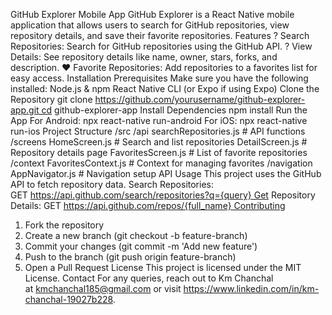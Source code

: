 GitHub Explorer Mobile App GitHub Explorer is a React Native mobile application that allows users to search for GitHub repositories, view repository details, and save their favorite repositories. Features ? Search Repositories: Search for GitHub repositories using the GitHub API. ? View Details: See repository details like name, owner, stars, forks, and description. ❤️ Favorite Repositories: Add repositories to a favorites list for easy access.
Installation Prerequisites Make sure you have the following installed: Node.js & npm React Native CLI (or Expo if using Expo) Clone the Repository git clone https://github.com/yourusername/github-explorer-app.git cd github-explorer-app Install Dependencies npm install Run the App For Android: npx react-native run-android For iOS: npx react-native run-ios Project Structure /src /api searchRepositories.js # API functions /screens HomeScreen.js # Search and list repositories DetailScreen.js # Repository details page FavoritesScreen.js # List of favorite repositories /context FavoritesContext.js # Context for managing favorites /navigation AppNavigator.js # Navigation setup API Usage This project uses the GitHub API to fetch repository data. Search Repositories: GET https://api.github.com/search/repositories?q={query} Get Repository Details: GET https://api.github.com/repos/{full_name} Contributing
1. Fork the repository
2. Create a new branch (git checkout -b feature-branch)
3. Commit your changes (git commit -m 'Add new feature')
4. Push to the branch (git push origin feature-branch)
5. Open a Pull Request License This project is licensed under the MIT License. Contact For any queries, reach out to Km Chanchal at kmchanchal185@gmail.com or visit https://www.linkedin.com/in/km-chanchal-19027b228.
